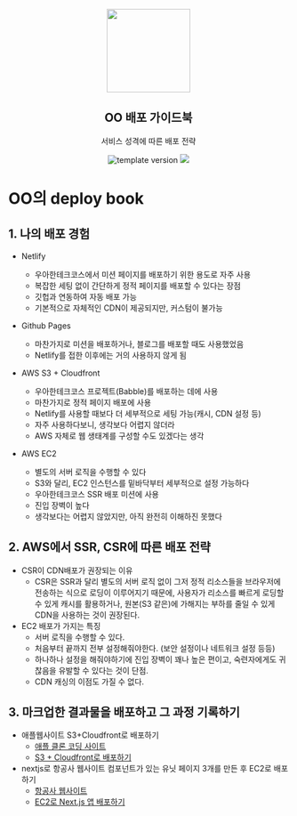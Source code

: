 <p align="middle" >
  <img width="150px;" src="https://upload.wikimedia.org/wikipedia/commons/thumb/9/93/Amazon_Web_Services_Logo.svg/1200px-Amazon_Web_Services_Logo.svg.png"/>
</p>
<h2 align="middle">OO 배포 가이드북</h2>
<p align="middle">서비스 성격에 따른 배포 전략</p>
<p align="middle">
  <img src="https://img.shields.io/badge/version-1.0.0-blue?style=flat-square" alt="template version"/>
  <img src="https://img.shields.io/badge/license-MIT-brightgreen.svg?style=flat-square"/>
</p>

# OO의 deploy book

## 1. 나의 배포 경험
- Netlify
  - 우아한테크코스에서 미션 페이지를 배포하기 위한 용도로 자주 사용
  - 복잡한 세팅 없이 간단하게 정적 페이지를 배포할 수 있다는 장점
  - 깃헙과 연동하여 자동 배포 가능
  - 기본적으로 자체적인 CDN이 제공되지만, 커스텀이 불가능

- Github Pages
  - 마찬가지로 미션을 배포하거나, 블로그를 배포할 때도 사용했었음
  - Netlify를 접한 이후에는 거의 사용하지 않게 됨
  
- AWS S3 + Cloudfront
  - 우아한테크코스 프로젝트(Babble)를 배포하는 데에 사용
  - 마찬가지로 정적 페이지 배포에 사용
  - Netlify를 사용할 때보다 더 세부적으로 세팅 가능(캐시, CDN 설정 등)
  - 자주 사용하다보니, 생각보다 어렵지 않더라
  - AWS 자체로 웹 생태계를 구성할 수도 있겠다는 생각

- AWS EC2
  - 별도의 서버 로직을 수행할 수 있다
  - S3와 달리, EC2 인스턴스를 밑바닥부터 세부적으로 설정 가능하다
  - 우아한테크코스 SSR 배포 미션에 사용
  - 진입 장벽이 높다
  - 생각보다는 어렵지 않았지만, 아직 완전히 이해하진 못했다

## 2. AWS에서 SSR, CSR에 따른 배포 전략

- CSR이 CDN배포가 권장되는 이유
  - CSR은 SSR과 달리 별도의 서버 로직 없이 그저 정적 리소스들을 브라우저에 전송하는 식으로 로딩이 이루어지기 때문에, 사용자가 리소스를 빠르게 로딩할 수 있게 캐시를 활용하거나, 원본(S3 같은)에 가해지는 부하를 줄일 수 있게 CDN을 사용하는 것이 권장된다.
- EC2 배포가 가지는 특징
  - 서버 로직을 수행할 수 있다.
  - 처음부터 끝까지 전부 설정해줘야한다. (보안 설정이나 네트워크 설정 등등)
  - 하나하나 설정을 해줘야하기에 진입 장벽이 꽤나 높은 편이고, 숙련자에게도 귀찮음을 유발할 수 있다는 것이 단점.
  - CDN 캐싱의 이점도 가질 수 없다.

## 3. 마크업한 결과물을 배포하고 그 과정 기록하기

- 애플웹사이트 S3+Cloudfront로 배포하기
  - [애플 클론 코딩 사이트](d2y55jdkou1vjp.cloudfront.net)
  - [S3 + Cloudfront로 배포하기](https://iborymagic.tistory.com/95)
- nextjs로 항공사 웹사이트 컴포넌트가 있는 유닛 페이지 3개를 만든 후 EC2로 배포하기
  - [항공사 웹사이트](http://ec2-3-34-137-30.ap-northeast-2.compute.amazonaws.com/)
  - [EC2로 Next.js 앱 배포하기](https://iborymagic.tistory.com/103)